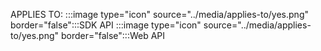 APPLIES TO: :::image type="icon" source="../media/applies-to/yes.png" border="false":::SDK API :::image type="icon" source="../media/applies-to/yes.png" border="false":::Web API